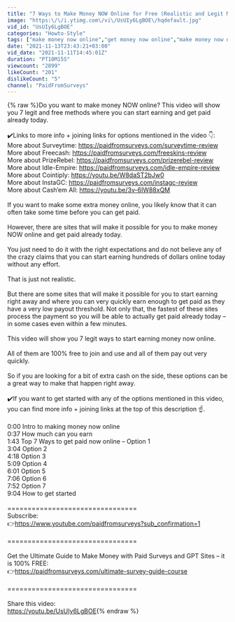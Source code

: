 ```yaml
---
title: "7 Ways to Make Money NOW Online for Free (Realistic and Legit Methods)"
image: "https:\/\/i.ytimg.com\/vi\/UsUIy6LgBOE\/hqdefault.jpg"
vid_id: "UsUIy6LgBOE"
categories: "Howto-Style"
tags: ["make money now online","get money now online","make money now online fast"]
date: "2021-11-13T23:43:21+03:00"
vid_date: "2021-11-11T14:45:01Z"
duration: "PT10M15S"
viewcount: "2899"
likeCount: "201"
dislikeCount: "5"
channel: "PaidFromSurveys"
---
```

{% raw %}Do you want to make money NOW online? This video will show you 7 legit and free methods where you can start earning and get paid already today.<br /><br />✔️Links to more info + joining links for options mentioned in the video 👇:<br />More about Surveytime: <a rel="nofollow" target="blank" href="https://paidfromsurveys.com/surveytime-review">https://paidfromsurveys.com/surveytime-review</a><br />More about Freecash: <a rel="nofollow" target="blank" href="https://paidfromsurveys.com/freeskins-review">https://paidfromsurveys.com/freeskins-review</a><br />More about PrizeRebel: <a rel="nofollow" target="blank" href="https://paidfromsurveys.com/prizerebel-review">https://paidfromsurveys.com/prizerebel-review</a><br />More about Idle-Empire: <a rel="nofollow" target="blank" href="https://paidfromsurveys.com/idle-empire-review">https://paidfromsurveys.com/idle-empire-review</a><br />More about Cointiply: <a rel="nofollow" target="blank" href="https://youtu.be/W8daST2bJw0">https://youtu.be/W8daST2bJw0</a><br />More about InstaGC: <a rel="nofollow" target="blank" href="https://paidfromsurveys.com/instagc-review">https://paidfromsurveys.com/instagc-review</a><br />More about Cash’em All: <a rel="nofollow" target="blank" href="https://youtu.be/3v-6IW88xQM">https://youtu.be/3v-6IW88xQM</a><br /><br />If you want to make some extra money online, you likely know that it can often take some time before you can get paid.<br /><br />However, there are sites that will make it possible for you to make money NOW online and get paid already today.<br /><br />You just need to do it with the right expectations and do not believe any of the crazy claims that you can start earning hundreds of dollars online today without any effort.<br /><br />That is just not realistic.<br /><br />But there are some sites that will make it possible for you to start earning right away and where you can very quickly earn enough to get paid as they have a very low payout threshold. Not only that, the fastest of these sites process the payment so you will be able to actually get paid already today – in some cases even within a few minutes.<br /><br />This video will show you 7 legit ways to start earning money now online. <br /><br />All of them are 100% free to join and use and all of them pay out very quickly.<br /><br />So if you are looking for a bit of extra cash on the side, these options can be a great way to make that happen right away.<br /><br />✔️If you want to get started with any of the options mentioned in this video, you can find more info + joining links at the top of this description ☝️.<br /><br />0:00 Intro to making money now online<br />0:37 How much can you earn<br />1:43 Top 7 Ways to get paid now online – Option 1<br />3:04 Option 2<br />4:18 Option 3<br />5:09 Option 4<br />6:01 Option 5<br />7:06 Option 6<br />7:52 Option 7<br />9:04 How to get started<br /><br />================================<br />Subscribe:<br />👉<a rel="nofollow" target="blank" href="https://www.youtube.com/paidfromsurveys?sub_confirmation=1">https://www.youtube.com/paidfromsurveys?sub_confirmation=1</a><br /><br />================================<br /><br />Get the Ultimate Guide to Make Money with Paid Surveys and GPT Sites – it is 100% FREE: <br />👉<a rel="nofollow" target="blank" href="https://paidfromsurveys.com/ultimate-survey-guide-course">https://paidfromsurveys.com/ultimate-survey-guide-course</a><br /><br />================================<br /><br />Share this video:<br /><a rel="nofollow" target="blank" href="https://youtu.be/UsUIy6LgBOE">https://youtu.be/UsUIy6LgBOE</a>{% endraw %}
